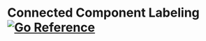 # Connected Component Labeling [![Go Reference](https://pkg.go.dev/badge/github.com/fumin/ccl.svg)](https://pkg.go.dev/github.com/fumin/ccl)
